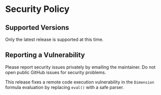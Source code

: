 # Security Policy

## Supported Versions

Only the latest release is supported at this time.

## Reporting a Vulnerability

Please report security issues privately by emailing the maintainer. Do not open
public GitHub issues for security problems.

This release fixes a remote code execution vulnerability in the `Dimension`
formula evaluation by replacing `eval()` with a safe parser.
